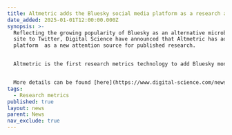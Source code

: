 ```yaml
---
title: Altmetric adds the Bluesky social media platform as a research attention source
date_added: 2025-01-01T12:00:00.000Z
synopsis: >-
  Reflecting the growing popularity of Bluesky as an alternative microblogging
  site to Twitter, Digital Science have announced that Altmetric has added the
  platform  as a new attention source for published research.


  Altmetric is the first research metrics technology to add Bluesky monitoring.


  More details can be found [here](https://www.digital-science.com/news/altmetric-adds-bluesky-social-media-as-a-research-attention-source/)
tags:
  - Research metrics
published: true
layout: news
parent: News
nav_exclude: true
---
```

